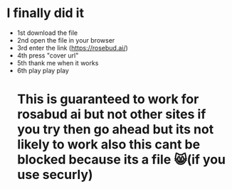 # I finally did it 
- 1st download the file
- 2nd open the file in your browser
- 3rd enter the link (https://rosebud.ai/)
- 4th press "cover url"
- 5th thank me when it works
- 6th play play play
  # This is guaranteed to work for rosabud ai but not other sites if you try then go ahead but its not likely to work also this cant be blocked because its a file 😸(if you use securly)
